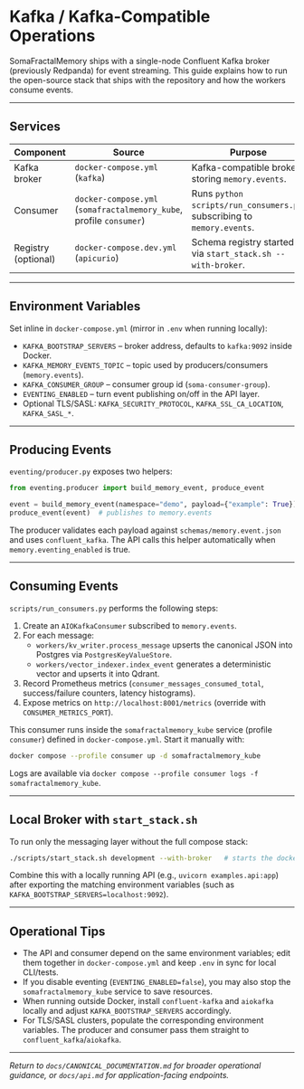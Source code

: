 # Kafka / Kafka-Compatible Operations

SomaFractalMemory ships with a single-node Confluent Kafka broker (previously Redpanda) for event streaming. This guide explains how to run the open-source stack that ships with the repository and how the workers consume events.

---

## Services
| Component | Source | Purpose |
|-----------|--------|---------|
| Kafka broker | `docker-compose.yml` (`kafka`) | Kafka-compatible broker storing `memory.events`. |
| Consumer | `docker-compose.yml` (`somafractalmemory_kube`, profile `consumer`) | Runs `python scripts/run_consumers.py`, subscribing to `memory.events`. |
| Registry (optional) | `docker-compose.dev.yml` (`apicurio`) | Schema registry started via `start_stack.sh --with-broker`. |

---

## Environment Variables
Set inline in `docker-compose.yml` (mirror in `.env` when running locally):
- `KAFKA_BOOTSTRAP_SERVERS` – broker address, defaults to `kafka:9092` inside Docker.
- `KAFKA_MEMORY_EVENTS_TOPIC` – topic used by producers/consumers (`memory.events`).
- `KAFKA_CONSUMER_GROUP` – consumer group id (`soma-consumer-group`).
- `EVENTING_ENABLED` – turn event publishing on/off in the API layer.
- Optional TLS/SASL: `KAFKA_SECURITY_PROTOCOL`, `KAFKA_SSL_CA_LOCATION`, `KAFKA_SASL_*`.

---

## Producing Events
`eventing/producer.py` exposes two helpers:
```python
from eventing.producer import build_memory_event, produce_event

event = build_memory_event(namespace="demo", payload={"example": True})
produce_event(event)  # publishes to memory.events
```
The producer validates each payload against `schemas/memory.event.json` and uses `confluent_kafka`. The API calls this helper automatically when `memory.eventing_enabled` is true.

---

## Consuming Events
`scripts/run_consumers.py` performs the following steps:
1. Create an `AIOKafkaConsumer` subscribed to `memory.events`.
2. For each message:
   - `workers/kv_writer.process_message` upserts the canonical JSON into Postgres via `PostgresKeyValueStore`.
   - `workers/vector_indexer.index_event` generates a deterministic vector and upserts it into Qdrant.
3. Record Prometheus metrics (`consumer_messages_consumed_total`, success/failure counters, latency histograms).
4. Expose metrics on `http://localhost:8001/metrics` (override with `CONSUMER_METRICS_PORT`).

This consumer runs inside the `somafractalmemory_kube` service (profile `consumer`) defined in `docker-compose.yml`. Start it manually with:
```bash
docker compose --profile consumer up -d somafractalmemory_kube
```
Logs are available via `docker compose --profile consumer logs -f somafractalmemory_kube`.

---

## Local Broker with `start_stack.sh`
To run only the messaging layer without the full compose stack:
```bash
./scripts/start_stack.sh development --with-broker   # starts the docker-compose broker (Kafka; legacy Redpanda if defined)
```
Combine this with a locally running API (e.g., `uvicorn examples.api:app`) after exporting the matching environment variables (such as `KAFKA_BOOTSTRAP_SERVERS=localhost:9092`).

---

## Operational Tips
- The API and consumer depend on the same environment variables; edit them together in `docker-compose.yml` and keep `.env` in sync for local CLI/tests.
- If you disable eventing (`EVENTING_ENABLED=false`), you may also stop the `somafractalmemory_kube` service to save resources.
- When running outside Docker, install `confluent-kafka` and `aiokafka` locally and adjust `KAFKA_BOOTSTRAP_SERVERS` accordingly.
- For TLS/SASL clusters, populate the corresponding environment variables. The producer and consumer pass them straight to `confluent_kafka`/`aiokafka`.

---

*Return to `docs/CANONICAL_DOCUMENTATION.md` for broader operational guidance, or `docs/api.md` for application-facing endpoints.*
